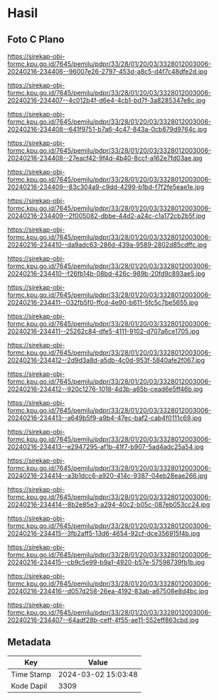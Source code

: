 # Hasil

## Foto C Plano

https://sirekap-obj-formc.kpu.go.id/7645/pemilu/pdpr/33/28/01/20/03/3328012003006-20240216-234406--96007e26-2797-453d-a8c5-d4f7c48dfe2d.jpg

https://sirekap-obj-formc.kpu.go.id/7645/pemilu/pdpr/33/28/01/20/03/3328012003006-20240216-234407--4c012b4f-d6e4-4cb1-bd7f-3a8285347e8c.jpg

https://sirekap-obj-formc.kpu.go.id/7645/pemilu/pdpr/33/28/01/20/03/3328012003006-20240216-234408--641f9751-b7a6-4c47-843a-0cb879d9764c.jpg

https://sirekap-obj-formc.kpu.go.id/7645/pemilu/pdpr/33/28/01/20/03/3328012003006-20240216-234408--27eacf42-9f4d-4b40-8ccf-a162e7fd03ae.jpg

https://sirekap-obj-formc.kpu.go.id/7645/pemilu/pdpr/33/28/01/20/03/3328012003006-20240216-234409--83c304a9-c9dd-4299-b1bd-f7f2fe5eae1e.jpg

https://sirekap-obj-formc.kpu.go.id/7645/pemilu/pdpr/33/28/01/20/03/3328012003006-20240216-234409--2f005082-dbbe-44d2-a24c-c1a172cb2b5f.jpg

https://sirekap-obj-formc.kpu.go.id/7645/pemilu/pdpr/33/28/01/20/03/3328012003006-20240216-234410--da9adc63-286d-439a-9589-2802d85cdffc.jpg

https://sirekap-obj-formc.kpu.go.id/7645/pemilu/pdpr/33/28/01/20/03/3328012003006-20240216-234410--f26fb14b-08bd-426c-989b-20fd9c893ae5.jpg

https://sirekap-obj-formc.kpu.go.id/7645/pemilu/pdpr/33/28/01/20/03/3328012003006-20240216-234411--032fb5f0-ffcd-4e90-b611-5fc5c7be5655.jpg

https://sirekap-obj-formc.kpu.go.id/7645/pemilu/pdpr/33/28/01/20/03/3328012003006-20240216-234411--25262c84-dfe5-4111-9102-d707a6ce1705.jpg

https://sirekap-obj-formc.kpu.go.id/7645/pemilu/pdpr/33/28/01/20/03/3328012003006-20240216-234412--2d9d3a8d-a5db-4c0d-953f-5840afe2f067.jpg

https://sirekap-obj-formc.kpu.go.id/7645/pemilu/pdpr/33/28/01/20/03/3328012003006-20240216-234412--920c1276-1018-4d3b-a65b-cead6e5ff46b.jpg

https://sirekap-obj-formc.kpu.go.id/7645/pemilu/pdpr/33/28/01/20/03/3328012003006-20240216-234413--a649b5f9-a9b4-47ec-baf2-cab4f0111c69.jpg

https://sirekap-obj-formc.kpu.go.id/7645/pemilu/pdpr/33/28/01/20/03/3328012003006-20240216-234413--e2947295-af1b-41f7-b907-5ad4adc25a54.jpg

https://sirekap-obj-formc.kpu.go.id/7645/pemilu/pdpr/33/28/01/20/03/3328012003006-20240216-234414--a3b1dcc6-a920-414c-9387-04eb28eae266.jpg

https://sirekap-obj-formc.kpu.go.id/7645/pemilu/pdpr/33/28/01/20/03/3328012003006-20240216-234414--8b2e85e3-a294-40c2-b05c-087eb053cc24.jpg

https://sirekap-obj-formc.kpu.go.id/7645/pemilu/pdpr/33/28/01/20/03/3328012003006-20240216-234415--3fb2aff5-13d6-4654-92cf-dce356915f4b.jpg

https://sirekap-obj-formc.kpu.go.id/7645/pemilu/pdpr/33/28/01/20/03/3328012003006-20240216-234415--cb9c5e99-b9a1-4920-b57e-57598739fb1b.jpg

https://sirekap-obj-formc.kpu.go.id/7645/pemilu/pdpr/33/28/01/20/03/3328012003006-20240216-234416--d057d258-26ea-4192-83ab-a67508e8d4bc.jpg

https://sirekap-obj-formc.kpu.go.id/7645/pemilu/pdpr/33/28/01/20/03/3328012003006-20240216-234407--64adf28b-ceff-4f55-ae11-552eff863cbd.jpg


## Metadata

| Key        | Value               |
| ---------- | ------------------- |
| Time Stamp | 2024-03-02 15:03:48 |
| Kode Dapil | 3309                |



